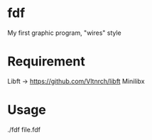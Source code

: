 # fdf
My first graphic program, "wires" style

# Requirement
Libft -> https://github.com/Vltnrch/libft
Minilibx

# Usage
./fdf file.fdf

